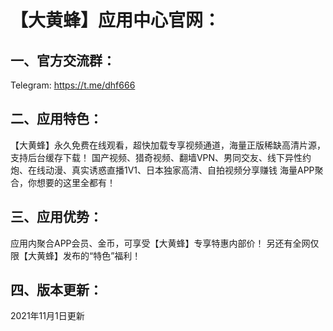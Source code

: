 # 【大黄蜂】应用中心官网：


## 一、官方交流群：
 Telegram: https://t.me/dhf666


## 二、应用特色：
【大黄蜂】永久免费在线观看，超快加载专享视频通道，海量正版稀缺高清片源，支持后台缓存下载！
国产视频、猎奇视频、翻墙VPN、男同交友、线下异性约炮、在线动漫、真实诱惑直播1V1、日本独家高清、自拍视频分享赚钱
海量APP聚合，你想要的这里全都有！

## 三、应用优势：
应用内聚合APP会员、金币，可享受【大黄蜂】专享特惠内部价！
另还有全网仅限【大黄蜂】发布的“特色”福利！


## 四、版本更新：
2021年11月1日更新



